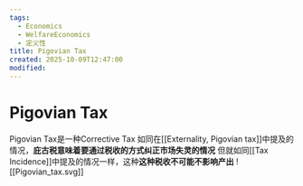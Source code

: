 ```yaml
---
tags:
  - Economics
  - WelfareEconomics
  - 定义性
title: Pigovian Tax
created: 2025-10-09T12:47:00
modified:
---
```

# Pigovian Tax
Pigovian Tax是一种Corrective Tax
如同在[[Externality, Pigovian tax]]中提及的情况，**庇古税意味着要通过税收的方式纠正市场失灵的情况**
但就如同[[Tax Incidence]]中提及的情况一样，这种**这种税收不可能不影响产出**
![[Pigovian_tax.svg]]